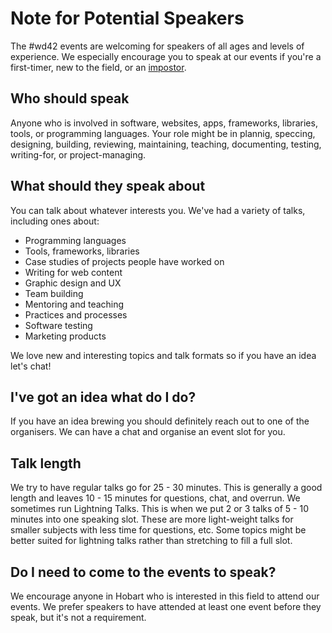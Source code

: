 # Note for Potential Speakers

The #wd42 events are welcoming for speakers of all ages and levels of experience. We especially encourage you to speak at our events if you're a first-timer, new to the field, or an [impostor](https://en.wikipedia.org/wiki/Impostor_syndrome).

## Who should speak
Anyone who is involved in software, websites, apps, frameworks, libraries, tools, or programming languages. Your role might be in plannig, speccing, designing, building, reviewing, maintaining, teaching, documenting, testing, writing-for, or project-managing.

## What should they speak about
You can talk about whatever interests you. We've had a variety of talks, including ones about:
- Programming languages
- Tools, frameworks, libraries
- Case studies of projects people have worked on
- Writing for web content
- Graphic design and UX
- Team building
- Mentoring and teaching
- Practices and processes
- Software testing
- Marketing products

We love new and interesting topics and talk formats so if you have an idea let's chat!

## I've got an idea what do I do?
If you have an idea brewing you should definitely reach out to one of the organisers. We can have a chat and organise an event slot for you.

## Talk length
We try to have regular talks go for 25 - 30 minutes. This is generally a good length and leaves 10 - 15 minutes for questions, chat, and overrun.
We sometimes run Lightning Talks. This is when we put 2 or 3 talks of 5 - 10 minutes into one speaking slot. These are more light-weight talks for smaller subjects with less time for questions, etc. Some topics might be better suited for lightning talks rather than stretching to fill a full slot.

## Do I need to come to the events to speak?
We encourage anyone in Hobart who is interested in this field to attend our events. We prefer speakers to have attended at least one event before they speak, but it's not a requirement.

